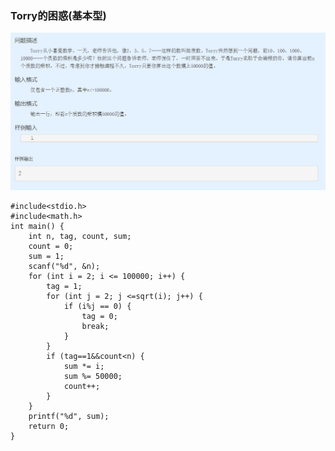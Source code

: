 ### Torry的困惑(基本型)

![](https://github.com/wkrkk/RandomPictures/blob/master/%E8%93%9D%E6%A1%A5%E6%9D%AF/TIM%E6%88%AA%E5%9B%BE20190301164946.png?raw=true)

```
#include<stdio.h>
#include<math.h>
int main() {
	int n, tag, count, sum;
	count = 0;
	sum = 1;
	scanf("%d", &n);
	for (int i = 2; i <= 100000; i++) {
		tag = 1;
		for (int j = 2; j <=sqrt(i); j++) {
			if (i%j == 0) {
				tag = 0;
				break;
			}
		}
		if (tag==1&&count<n) {
			sum *= i;
			sum %= 50000;
			count++;
		}
	}
	printf("%d", sum);
	return 0;
}
```

